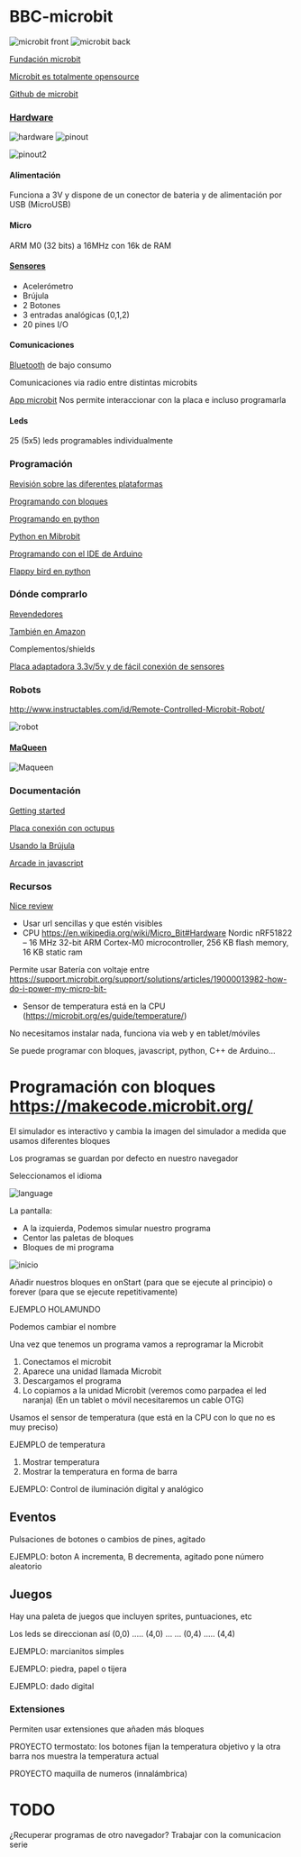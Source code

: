 # BBC-microbit

![microbit front](http://microbit.org/images/microbit-front.png)
![microbit back](http://microbit.org/images/microbit-back.png)

[Fundación microbit](http://microbit.org/es/)

[Microbit es totalmente opensource](https://www.microbit.co.uk/open_source)

[Github de microbit](https://github.com/bbcmicrobit)

### [Hardware](http://microbit.org/es/hardware/)


![hardware](http://microbit.org/images/microbit-hardware.png)
![pinout](https://cdn-blog.adafruit.com/uploads/2017/03/microbit_pinout_v10.png)

![pinout2](https://microbit.org/images/microbit-pins.jpg)

#### Alimentación

Funciona a 3V y dispone de un conector de bateria y de alimentación por USB (MicroUSB)


#### Micro
ARM M0 (32 bits) a 16MHz con 16k de RAM


#### [Sensores](https://microbit.org/guide/features/)

* Acelerómetro
* Brújula
* 2 Botones
* 3 entradas analógicas (0,1,2)
* 20 pines I/O


#### Comunicaciones

[Bluetooth](http://microbit.org/es/mobile/) de bajo consumo

Comunicaciones via radio entre distintas microbits

[App microbit](https://play.google.com/store/apps/details?id=com.samsung.microbit&hl=es) Nos permite interaccionar con la placa e incluso programarla


#### Leds

25 (5x5) leds programables individualmente

### Programación

[Revisión sobre las diferentes plataformas](https://hackaday.com/2017/12/02/exploring-the-bbc-microbit-software-stack/)

[Programando con bloques](https://pxt.microbit.org/?lang=es)

[Programando en python](http://python.microbit.org/)

[Python en Mibrobit](https://www.python.org/community/microbit/)

[Programando con el IDE de Arduino](https://learn.adafruit.com/use-micro-bit-with-arduino?view=all)

[Flappy bird en python](https://www.elecfreaks.com/12454.html)

### Dónde comprarlo

[Revendedores](http://microbit.org/es/resellers/)

[También en Amazon](https://www.amazon.es/BBC-MB80-Micro-Bit/dp/B01G8WUGWU/ref=sr_1_2?ie=UTF8&qid=1492513787&sr=8-2&keywords=microbit)


Complementos/shields

[Placa adaptadora 3.3v/5v y de fácil conexión de sensores](https://www.elecfreaks.com/12396.html)

### Robots

http://www.instructables.com/id/Remote-Controlled-Microbit-Robot/

![robot](https://cdn.instructables.com/F0W/1HA0/J30ST2ON/F0W1HA0J30ST2ON.LARGE.jpg)

#### [MaQueen](./MaQueen.md)

![Maqueen](https://raw.githubusercontent.com/DFRobot/DFRobotMediaWikiImage/master/Image/ROB0148Maqueen.jpg)


### Documentación

[Getting started](http://microbit.org/es/start/)

[Placa conexión con octupus](https://www.elecfreaks.com/12396.html)

[Usando la Brújula](https://www.elecfreaks.com/12412.html)

[Arcade in javascript](https://www.elecfreaks.com/12416.html)

### Recursos

[Nice review](https://www.youtube.com/watch?v=7qnSsc54bEQ)
* Usar  url sencillas y que estén visibles
* CPU https://en.wikipedia.org/wiki/Micro_Bit#Hardware
        Nordic nRF51822 – 16 MHz 32-bit ARM Cortex-M0 microcontroller, 256 KB flash memory, 16 KB static ram
 
Permite usar Batería con voltaje entre  https://support.microbit.org/support/solutions/articles/19000013982-how-do-i-power-my-micro-bit-

* Sensor de temperatura está en la CPU (https://microbit.org/es/guide/temperature/)

No necesitamos instalar nada, funciona via web y en tablet/móviles  

Se puede programar con bloques, javascript, python, C++ de Arduino...

# Programación con bloques https://makecode.microbit.org/

El simulador es interactivo y cambia la imagen del simulador a medida que usamos diferentes bloques

Los programas se guardan por defecto en nuestro navegador

Seleccionamos el idioma

![language](./images/SelecionarIdioma.png)

La pantalla: 
* A la izquierda, Podemos simular nuestro programa
* Centor las paletas de bloques
* Bloques de mi programa

![inicio](./images/Incio_bloques.png)

Añadir nuestros bloques en onStart (para que se ejecute al principio) o forever (para que se ejecute repetitivamente)

EJEMPLO HOLAMUNDO

Podemos cambiar el nombre
 
Una vez que tenemos un programa vamos a reprogramar la Microbit

1. Conectamos el microbit
1. Aparece una unidad llamada Microbit
1. Descargamos el programa
1. Lo copiamos a la unidad Microbit (veremos como parpadea el led naranja)
(En un tablet o móvil necesitaremos un cable OTG)

Usamos el sensor de temperatura (que está en la CPU con lo que no es muy preciso)


EJEMPLO de temperatura
1. Mostrar temperatura
1. Mostrar la temperatura en forma de barra


EJEMPLO: Control de iluminación digital y analógico


## Eventos

Pulsaciones de botones o cambios de pines, agitado

EJEMPLO: boton A incrementa, B decrementa, agitado pone número aleatorio

## Juegos

Hay una paleta de juegos que incluyen sprites, puntuaciones, etc

Los leds se direccionan así
(0,0) ..... (4,0)
...          ...
(0,4) ..... (4,4)

EJEMPLO: marcianitos simples

EJEMPLO: piedra, papel o tijera

EJEMPLO: dado digital

### Extensiones

Permiten usar extensiones que añaden más bloques 


PROYECTO termostato: los botones fijan la temperatura objetivo y la otra barra nos muestra la temperatura actual

PROYECTO maquilla de numeros (innalámbrica)



# TODO

¿Recuperar programas de otro navegador?
Trabajar con la comunicacion serie
    
